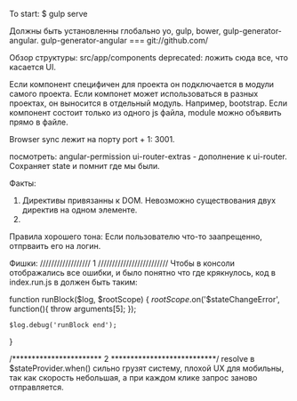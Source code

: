 To start: 
$ gulp serve

Должны быть установленны глобально yo, gulp, bower, gulp-generator-angular.
gulp-generator-angular === git://github.com/

Обзор структуры: 
src/app/components deprecated: ложить сюда все, что касается UI.

Если компонент специфичен для проекта он подключается в модули самого проекта.
Если компонет может использоваться в разных проектах, он выносится в отдельный модуль. Например, bootstrap.
Если компонент состоит только из одного js файла, module можно объявить прямо в файле.

Browser sync лежит на порту port + 1: 3001.


посмотреть:
angular-permission
ui-router-extras - дополнение к ui-router. Сохраняет state и помнит где мы были.


Факты:
1. Директивы привязанны к DOM. Невозможно существования двух директив на одном элементе.
2. 

Правила хорошего тона:
Если пользователю что-то заапрещенно, отпрваить его на логин.

Фишки:
//////////////////   1   /////////////////////////
Чтобы в консоли отображались все ошибки, и было понятно что где крякнулось, код в index.run.js в 
должен быть таким:

function runBlock($log, $rootScope) {
    $rootScope.$on('$stateChangeError', function(){
      throw arguments[5];
    });

    $log.debug('runBlock end');
  }
  

/*********************** 2 ***************************/
resolve в $stateProvider.when() сильно грузят систему, плохой UX для мобильны, так как 
скорость небольшая, а при каждом клике запрос заново отправляется.

